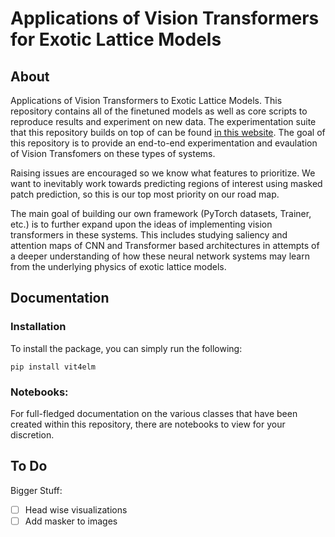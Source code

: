# Applications of Vision Transformers for Exotic Lattice Models

## About

Applications of Vision Transformers to Exotic Lattice Models. This repository contains all of the finetuned models as well as core scripts to reproduce results and experiment on new data. The experimentation suite that this repository builds on top of can be found [in this website](https://www.statmechsims.com/). The goal of this repository is to provide an end-to-end experimentation and evaulation of Vision Transfomers on these types of systems.

Raising issues are encouraged so we know what features to prioritize. We want to inevitably work towards predicting regions of interest using masked patch prediction, so this is our top most priority on our road map.

The main goal of building our own framework (PyTorch datasets, Trainer, etc.) is to further expand upon the ideas of implementing vision transformers in these systems. This includes studying saliency and attention maps of CNN and Transformer based architectures in attempts of a deeper understanding of how these neural network systems may learn from the underlying physics of exotic lattice models.

## Documentation

### Installation

To install the package, you can simply run the following:

```console
pip install vit4elm
```

### Notebooks:

For full-fledged documentation on the various classes that have been created within this repository, there are notebooks to view for your discretion.


## To Do

Bigger Stuff:

- [ ] Head wise visualizations
- [ ] Add masker to images